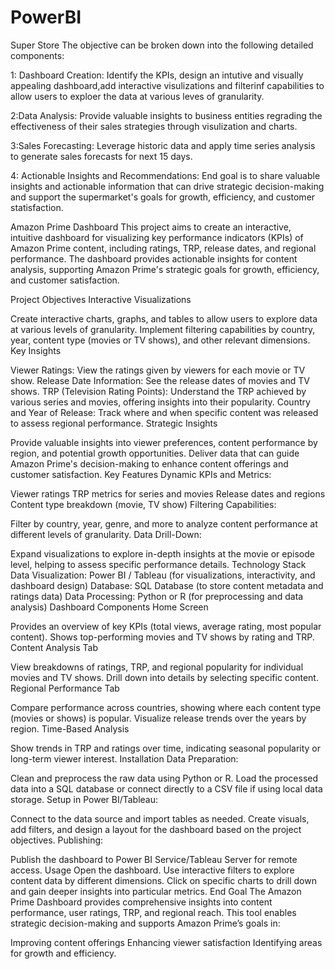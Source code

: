 # PowerBI
Super Store 
The objective can be broken down into the following detailed components:

1: Dashboard Creation: Identify the KPIs, design an intutive and visually appealing dashboard,add interactive visulizations and filterinf capabilities to allow 
                                      users to exploer the data at various leves of granularity.

2:Data Analysis: Provide valuable insights to business entities regrading the effectiveness of their sales strategies through visulization and charts.

3:Sales Forecasting: Leverage historic data and apply time series analysis to generate sales forecasts for next 15 days.

4: Actionable Insights and Recommendations: End goal is to share valuable insights and actionable information that can drive strategic decision-making and support the
                                                                         supermarket's goals for growth, efficiency, and customer statisfaction.



Amazon Prime Dashboard
This project aims to create an interactive, intuitive dashboard for visualizing key performance indicators (KPIs) of Amazon Prime content, including ratings, TRP, release dates, and regional performance. The dashboard provides actionable insights for content analysis, supporting Amazon Prime's strategic goals for growth, efficiency, and customer satisfaction.

Project Objectives
Interactive Visualizations

Create interactive charts, graphs, and tables to allow users to explore data at various levels of granularity.
Implement filtering capabilities by country, year, content type (movies or TV shows), and other relevant dimensions.
Key Insights

Viewer Ratings: View the ratings given by viewers for each movie or TV show.
Release Date Information: See the release dates of movies and TV shows.
TRP (Television Rating Points): Understand the TRP achieved by various series and movies, offering insights into their popularity.
Country and Year of Release: Track where and when specific content was released to assess regional performance.
Strategic Insights

Provide valuable insights into viewer preferences, content performance by region, and potential growth opportunities.
Deliver data that can guide Amazon Prime's decision-making to enhance content offerings and customer satisfaction.
Key Features
Dynamic KPIs and Metrics:

Viewer ratings
TRP metrics for series and movies
Release dates and regions
Content type breakdown (movie, TV show)
Filtering Capabilities:

Filter by country, year, genre, and more to analyze content performance at different levels of granularity.
Data Drill-Down:

Expand visualizations to explore in-depth insights at the movie or episode level, helping to assess specific performance details.
Technology Stack
Data Visualization: Power BI / Tableau (for visualizations, interactivity, and dashboard design)
Database: SQL Database (to store content metadata and ratings data)
Data Processing: Python or R (for preprocessing and data analysis)
Dashboard Components
Home Screen

Provides an overview of key KPIs (total views, average rating, most popular content).
Shows top-performing movies and TV shows by rating and TRP.
Content Analysis Tab

View breakdowns of ratings, TRP, and regional popularity for individual movies and TV shows.
Drill down into details by selecting specific content.
Regional Performance Tab

Compare performance across countries, showing where each content type (movies or shows) is popular.
Visualize release trends over the years by region.
Time-Based Analysis

Show trends in TRP and ratings over time, indicating seasonal popularity or long-term viewer interest.
Installation
Data Preparation:

Clean and preprocess the raw data using Python or R.
Load the processed data into a SQL database or connect directly to a CSV file if using local data storage.
Setup in Power BI/Tableau:

Connect to the data source and import tables as needed.
Create visuals, add filters, and design a layout for the dashboard based on the project objectives.
Publishing:

Publish the dashboard to Power BI Service/Tableau Server for remote access.
Usage
Open the dashboard.
Use interactive filters to explore content data by different dimensions.
Click on specific charts to drill down and gain deeper insights into particular metrics.
End Goal
The Amazon Prime Dashboard provides comprehensive insights into content performance, user ratings, TRP, and regional reach. This tool enables strategic decision-making and supports Amazon Prime’s goals in:

Improving content offerings
Enhancing viewer satisfaction
Identifying areas for growth and efficiency.
